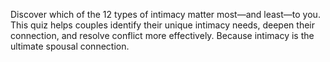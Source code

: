 Discover which of the 12 types of intimacy matter most—and least—to you. This quiz helps couples identify their unique intimacy needs, deepen their connection, and resolve conflict more effectively. Because intimacy is the ultimate spousal connection.
